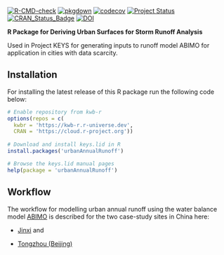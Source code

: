 [![R-CMD-check](https://github.com/KWB-R/urbanAnnualRunoff/workflows/R-CMD-check/badge.svg)](https://github.com/KWB-R/urbanAnnualRunoff/actions?query=workflow%3AR-CMD-check)
[![pkgdown](https://github.com/KWB-R/urbanAnnualRunoff/workflows/pkgdown/badge.svg)](https://github.com/KWB-R/urbanAnnualRunoff/actions?query=workflow%3Apkgdown)
[![codecov](https://codecov.io/github/KWB-R/urbanAnnualRunoff/branch/main/graphs/badge.svg)](https://codecov.io/github/KWB-R/urbanAnnualRunoff)
[![Project Status](https://img.shields.io/badge/lifecycle-experimental-orange.svg)](https://www.tidyverse.org/lifecycle/#experimental)
[![CRAN_Status_Badge](https://www.r-pkg.org/badges/version/urbanAnnualRunoff)]()
[![DOI](https://zenodo.org/badge/doi/10.5281/zenodo.6561481.svg)](https://doi.org/10.5281/zenodo.6561481)

**R Package for Deriving Urban Surfaces for Storm Runoff 
Analysis**

Used in Project KEYS for generating inputs to
runoff model ABIMO for application in cities with data scarcity.

## Installation

For installing the latest release of this R package run the following code below:

```r
# Enable repository from kwb-r
options(repos = c(
  kwbr = 'https://kwb-r.r-universe.dev',
  CRAN = 'https://cloud.r-project.org'))
  
# Download and install keys.lid in R
install.packages('urbanAnnualRunoff')

# Browse the keys.lid manual pages
help(package = 'urbanAnnualRunoff')
```

## Workflow

The workflow for modelling urban annual runoff using the water balance model [ABIMO](https://github.com/umweltatlas/abimo) is described for the 
two case-study sites in China here: 

- [Jinxi](articles/workflow_jinxi.html) and 

- [Tongzhou (Beijing)](articles/workflow_beijing.html)


